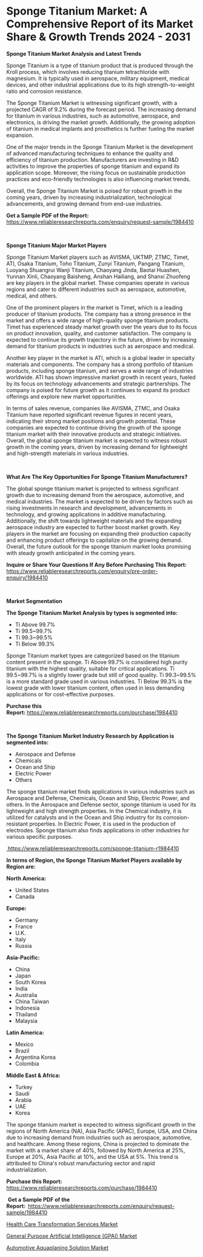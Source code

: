 <p><h1>Sponge Titanium Market: A Comprehensive Report of its Market Share & Growth Trends 2024 - 2031</h1></p><p><strong>Sponge Titanium Market Analysis and Latest Trends</strong></p>
<p><p>Sponge Titanium is a type of titanium product that is produced through the Kroll process, which involves reducing titanium tetrachloride with magnesium. It is typically used in aerospace, military equipment, medical devices, and other industrial applications due to its high strength-to-weight ratio and corrosion resistance.</p><p>The Sponge Titanium Market is witnessing significant growth, with a projected CAGR of 9.2% during the forecast period. The increasing demand for titanium in various industries, such as automotive, aerospace, and electronics, is driving the market growth. Additionally, the growing adoption of titanium in medical implants and prosthetics is further fueling the market expansion.</p><p>One of the major trends in the Sponge Titanium Market is the development of advanced manufacturing techniques to enhance the quality and efficiency of titanium production. Manufacturers are investing in R&D activities to improve the properties of sponge titanium and expand its application scope. Moreover, the rising focus on sustainable production practices and eco-friendly technologies is also influencing market trends.</p><p>Overall, the Sponge Titanium Market is poised for robust growth in the coming years, driven by increasing industrialization, technological advancements, and growing demand from end-use industries.</p></p>
<p><strong>Get a Sample PDF of the Report:&nbsp;</strong> <a href="https://www.reliableresearchreports.com/enquiry/request-sample/1984410">https://www.reliableresearchreports.com/enquiry/request-sample/1984410</a></p>
<p>&nbsp;</p>
<p><strong>Sponge Titanium Major Market Players</strong></p>
<p><p>Sponge Titanium Market players such as AVISMA, UKTMP, ZTMC, Timet, ATI, Osaka Titanium, Toho Titanium, Zunyi Titanium, Pangang Titanium, Luoyang Shuangrui Wanji Titanium, Chaoyang Jinda, Baotai Huashen, Yunnan Xinli, Chaoyang Baisheng, Anshan Hailiang, and Shanxi Zhuofeng are key players in the global market. These companies operate in various regions and cater to different industries such as aerospace, automotive, medical, and others.</p><p>One of the prominent players in the market is Timet, which is a leading producer of titanium products. The company has a strong presence in the market and offers a wide range of high-quality sponge titanium products. Timet has experienced steady market growth over the years due to its focus on product innovation, quality, and customer satisfaction. The company is expected to continue its growth trajectory in the future, driven by increasing demand for titanium products in industries such as aerospace and medical.</p><p>Another key player in the market is ATI, which is a global leader in specialty materials and components. The company has a strong portfolio of titanium products, including sponge titanium, and serves a wide range of industries worldwide. ATI has shown impressive market growth in recent years, fueled by its focus on technology advancements and strategic partnerships. The company is poised for future growth as it continues to expand its product offerings and explore new market opportunities.</p><p>In terms of sales revenue, companies like AVISMA, ZTMC, and Osaka Titanium have reported significant revenue figures in recent years, indicating their strong market positions and growth potential. These companies are expected to continue driving the growth of the sponge titanium market with their innovative products and strategic initiatives. Overall, the global sponge titanium market is expected to witness robust growth in the coming years, driven by increasing demand for lightweight and high-strength materials in various industries.</p></p>
<p>&nbsp;</p>
<p><strong>What Are The Key Opportunities For Sponge Titanium Manufacturers?</strong></p>
<p><p>The global sponge titanium market is projected to witness significant growth due to increasing demand from the aerospace, automotive, and medical industries. The market is expected to be driven by factors such as rising investments in research and development, advancements in technology, and growing applications in additive manufacturing. Additionally, the shift towards lightweight materials and the expanding aerospace industry are expected to further boost market growth. Key players in the market are focusing on expanding their production capacity and enhancing product offerings to capitalize on the growing demand. Overall, the future outlook for the sponge titanium market looks promising with steady growth anticipated in the coming years.</p></p>
<p><strong>Inquire or Share Your Questions If Any Before Purchasing This Report:</strong> <a href="https://www.reliableresearchreports.com/enquiry/pre-order-enquiry/1984410">https://www.reliableresearchreports.com/enquiry/pre-order-enquiry/1984410</a></p>
<p>&nbsp;</p>
<p><strong>Market Segmentation</strong></p>
<p><strong>The Sponge Titanium Market Analysis by types is segmented into:</strong></p>
<p><ul><li>Ti Above 99.7%</li><li>Ti 99.5~99.7%</li><li>Ti 99.3~99.5%</li><li>Ti Below 99.3%</li></ul></p>
<p><p>Sponge Titanium market types are categorized based on the titanium content present in the sponge. Ti Above 99.7% is considered high purity titanium with the highest quality, suitable for critical applications. Ti 99.5~99.7% is a slightly lower grade but still of good quality. Ti 99.3~99.5% is a more standard grade used in various industries. Ti Below 99.3% is the lowest grade with lower titanium content, often used in less demanding applications or for cost-effective purposes.</p></p>
<p><strong>Purchase this Report:&nbsp;</strong><a href="https://www.reliableresearchreports.com/purchase/1984410">https://www.reliableresearchreports.com/purchase/1984410</a></p>
<p>&nbsp;</p>
<p><strong>The Sponge Titanium Market Industry Research by Application is segmented into:</strong></p>
<p><ul><li>Aerospace and Defense</li><li>Chemicals</li><li>Ocean and Ship</li><li>Electric Power</li><li>Others</li></ul></p>
<p><p>The sponge titanium market finds applications in various industries such as Aerospace and Defense, Chemicals, Ocean and Ship, Electric Power, and others. In the Aerospace and Defense sector, sponge titanium is used for its lightweight and high strength properties. In the Chemical industry, it is utilized for catalysts and in the Ocean and Ship industry for its corrosion-resistant properties. In Electric Power, it is used in the production of electrodes. Sponge titanium also finds applications in other industries for various specific purposes.</p></p>
<p><a href="https://www.reliableresearchreports.com/sponge-titanium-r1984410">&nbsp;https://www.reliableresearchreports.com/sponge-titanium-r1984410</a></p>
<p><strong>In terms of Region, the Sponge Titanium Market Players available by Region are:</strong></p>
<p>
    <p> <strong> North America: </strong>
        <ul>
            <li>United States</li>
            <li>Canada</li>
        </ul>
        </p> 
    <p> <strong> Europe: </strong>
        <ul>
            <li>Germany</li>
            <li>France</li>
            <li>U.K.</li>
            <li>Italy</li>
            <li>Russia</li>
        </ul>
        </p> 
    <p> <strong> Asia-Pacific: </strong>
        <ul>
            <li>China</li>
            <li>Japan</li>
            <li>South Korea</li>
            <li>India</li>
            <li>Australia</li>
            <li>China Taiwan</li>
            <li>Indonesia</li>
            <li>Thailand</li>
            <li>Malaysia</li>
        </ul>
        </p> 
    <p> <strong> Latin America: </strong>
        <ul>
            <li>Mexico</li>
            <li>Brazil</li>
            <li>Argentina Korea</li>
            <li>Colombia</li>
        </ul>
        </p> 
    <p> <strong> Middle East & Africa: </strong>
        <ul>
            <li>Turkey</li>
            <li>Saudi</li>
            <li>Arabia</li>
            <li>UAE</li>
            <li>Korea</li>
        </ul>
    </p>
    </p>
<p><p>The sponge titanium market is expected to witness significant growth in the regions of North America (NA), Asia Pacific (APAC), Europe, USA, and China due to increasing demand from industries such as aerospace, automotive, and healthcare. Among these regions, China is projected to dominate the market with a market share of 40%, followed by North America at 25%, Europe at 20%, Asia Pacific at 10%, and the USA at 5%. This trend is attributed to China's robust manufacturing sector and rapid industrialization.</p></p>
<p><strong>Purchase this Report: </strong><a href="https://www.reliableresearchreports.com/purchase/1984410">https://www.reliableresearchreports.com/purchase/1984410</a></p>
<p>&nbsp;<strong>Get a Sample PDF of the Report:&nbsp;&nbsp;</strong><a href="https://www.reliableresearchreports.com/enquiry/request-sample/1984410">https://www.reliableresearchreports.com/enquiry/request-sample/1984410</a></p>
<p><strong></strong></p>
<p><p><a href="https://github.com/gdfhhhj/Market-Research-Report-List-5/blob/main/health-care-transformation-services-market.md">Health Care Transformation Services Market</a></p><p><a href="https://github.com/julyju69/Market-Research-Report-List-4/blob/main/general-purpose-artificial-intelligence-gpai-market.md">General Purpose Artificial Intelligence (GPAI) Market</a></p><p><a href="https://github.com/nathandecarvalho/Market-Research-Report-List-4/blob/main/automotive-aquaplaning-solution-market.md">Automotive Aquaplaning Solution Market</a></p></p>